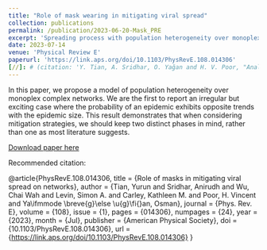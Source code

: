 ```yaml
---
title: "Role of mask wearing in mitigating viral spread"
collection: publications
permalink: /publication/2023-06-20-Mask_PRE
excerpt: 'Spreading process with population heterogeneity over monoplex networks. Journal version.'
date: 2023-07-14
venue: 'Physical Review E'
paperurl: 'https://link.aps.org/doi/10.1103/PhysRevE.108.014306'
[//]: # (citation: 'Y. Tian, A. Sridhar, O. Yağan and H. V. Poor, "Analysis of the Impact of Mask-wearing in Viral Spread: Implications for COVID-19," 2021 American Control Conference &#40;ACC&#41;, New Orleans, LA, USA, 2021, pp. 3132-3137, doi: 10.23919/ACC50511.2021.9482733.')
---
```

In this paper, we propose a model of population heterogeneity over monoplex complex networks.
 We are the first to report an irregular but exciting case where the probability of an epidemic exhibits opposite trends with the epidemic size.
This result demonstrates that when considering mitigation strategies, we should keep two distinct phases in mind, rather than one as most literature suggests.  


[Download paper here](https://journals.aps.org/pre/pdf/10.1103/PhysRevE.108.014306)

Recommended citation: 

@article{PhysRevE.108.014306,
  title = {Role of masks in mitigating viral spread on networks},
  author = {Tian, Yurun and Sridhar, Anirudh and Wu, Chai Wah and Levin, Simon A. and Carley, Kathleen M. and Poor, H. Vincent and Ya\ifmmode \breve{g}\else \u{g}\fi{}an, Osman},
  journal = {Phys. Rev. E},
  volume = {108},
  issue = {1},
  pages = {014306},
  numpages = {24},
  year = {2023},
  month = {Jul},
  publisher = {American Physical Society},
  doi = {10.1103/PhysRevE.108.014306},
  url = {https://link.aps.org/doi/10.1103/PhysRevE.108.014306}
}




